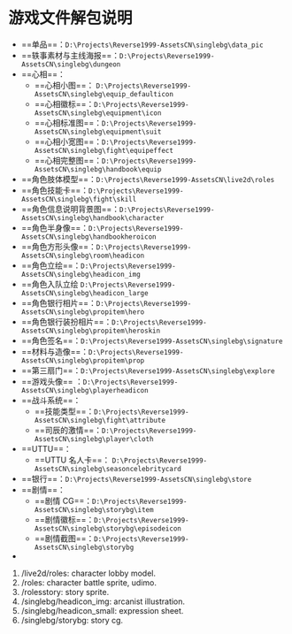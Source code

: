 # 游戏文件解包说明

- ==单品==：`D:\Projects\Reverse1999-AssetsCN\singlebg\data_pic`
- ==轶事素材与主线海报==：`D:\Projects\Reverse1999-AssetsCN\singlebg\dungeon`
- ==心相==：
	- ==心相小图==： `D:\Projects\Reverse1999-AssetsCN\singlebg\equip_defaulticon`
	- ==心相徽标==：`D:\Projects\Reverse1999-AssetsCN\singlebg\equipment\icon`
	- ==心相标准图==：`D:\Projects\Reverse1999-AssetsCN\singlebg\equipment\suit`
	- ==心相小宽图==：`D:\Projects\Reverse1999-AssetsCN\singlebg\fight\equipeffect`
	- ==心相完整图==：`D:\Projects\Reverse1999-AssetsCN\singlebg\handbook\equip`
- ==角色肢体模型==：`D:\Projects\Reverse1999-AssetsCN\live2d\roles`
- ==角色技能卡==：`D:\Projects\Reverse1999-AssetsCN\singlebg\fight\skill`
- ==角色信息说明背景图==：`D:\Projects\Reverse1999-AssetsCN\singlebg\handbook\character`
- ==角色半身像==：`D:\Projects\Reverse1999-AssetsCN\singlebg\handbookheroicon`
- ==角色方形头像==：`D:\Projects\Reverse1999-AssetsCN\singlebg\room\headicon`
- ==角色立绘==：`D:\Projects\Reverse1999-AssetsCN\singlebg\headicon_img`
- ==角色入队立绘 `D:\Projects\Reverse1999-AssetsCN\singlebg\headicon_large`
- ==角色银行相片==：`D:\Projects\Reverse1999-AssetsCN\singlebg\propitem\hero`
- ==角色银行装扮相片==：`D:\Projects\Reverse1999-AssetsCN\singlebg\propitem\heroskin`
- ==角色签名==：`D:\Projects\Reverse1999-AssetsCN\singlebg\signature`
- ==材料与造像==：`D:\Projects\Reverse1999-AssetsCN\singlebg\propitem\prop`
- ==第三扇门==：`D:\Projects\Reverse1999-AssetsCN\singlebg\explore`
- ==游戏头像== ：`D:\Projects\Reverse1999-AssetsCN\singlebg\playerheadicon`
- ==战斗系统==：
	- ==技能类型==：`D:\Projects\Reverse1999-AssetsCN\singlebg\fight\attribute`
	- ==司辰的激情==：`D:\Projects\Reverse1999-AssetsCN\singlebg\player\cloth`
- ==UTTU==：
	- ==UTTU 名人卡==： `D:\Projects\Reverse1999-AssetsCN\singlebg\seasoncelebritycard`
- ==银行==：`D:\Projects\Reverse1999-AssetsCN\singlebg\store`
- ==剧情==：
	- ==剧情 CG==：`D:\Projects\Reverse1999-AssetsCN\singlebg\storybg\item`
	- ==剧情徽标==：`D:\Projects\Reverse1999-AssetsCN\singlebg\storybg\episodeicon`
	- ==剧情截图==：`D:\Projects\Reverse1999-AssetsCN\singlebg\storybg`
- 

1. /live2d/roles: character lobby model.
2. /roles: character battle sprite, udimo.
3. /rolesstory: story sprite.
4. /singlebg/headicon_img: arcanist illustration.
5. /singlebg/headicon_small: expression sheet.
6. /singlebg/storybg: story cg.